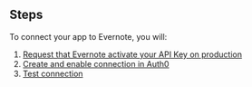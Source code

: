 ## Steps
To connect your app to Evernote, you will:
1. [Request that Evernote activate your API Key on production](#request-that-evernote-activate-your-api-key-on-production)
2. [Create and enable connection in Auth0](#create-and-enable-connection-in-auth0)
3. [Test connection](#test-connection)
